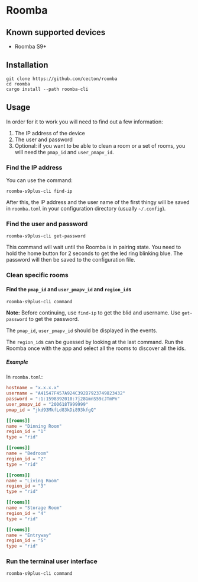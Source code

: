 Roomba
======

Known supported devices
-----------------------

 *  Roomba S9+

Installation
------------

```
git clone https://github.com/cecton/roomba
cd roomba
cargo install --path roomba-cli
```

Usage
-----

In order for it to work you will need to find out a few information:

1. The IP address of the device
2. The user and password
3. Optional: if you want to be able to clean a room or a set of rooms, you will
   need the `pmap_id` and `user_pmapv_id`.

### Find the IP address

You can use the command:

```
roomba-s9plus-cli find-ip
```

After this, the IP address and the user name of the first thingy will be saved
in `roomba.toml` in your configuration directory (usually `~/.config`).

### Find the user and password

```
roomba-s9plus-cli get-password
```

This command will wait until the Roomba is in pairing state. You need to hold
the home button for 2 seconds to get the led ring blinking blue. The password
will then be saved to the configuration file.

### Clean specific rooms

#### Find the `pmap_id` and `user_pmapv_id` and `region_id`s

```
roomba-s9plus-cli command
```

**Note:** Before continuing, use `find-ip` to get the blid and username. Use
`get-password` to get the password.

The `pmap_id`, `user_pmapv_id` should be displayed in the events.

The `region_id`s can be guessed by looking at the last command. Run the Roomba
once with the app and select all the rooms to discover all the ids.

##### Example

In `roomba.toml`:

```toml
hostname = "x.x.x.x"
username = "A41547F457A924C392B7923749823432"
password = ":1:1598392010:7j28GmnS59cJTmPn"
user_pmapv_id = "200618T999999"
pmap_id = "jkd93MkfLd83kDi893kfgQ"

[[rooms]]
name = "Dinning Room"
region_id = "1"
type = "rid"

[[rooms]]
name = "Bedroom"
region_id = "2"
type = "rid"

[[rooms]]
name = "Living Room"
region_id = "3"
type = "rid"

[[rooms]]
name = "Storage Room"
region_id = "4"
type = "rid"

[[rooms]]
name = "Entryway"
region_id = "5"
type = "rid"
```

### Run the terminal user interface

```
roomba-s9plus-cli command
```

